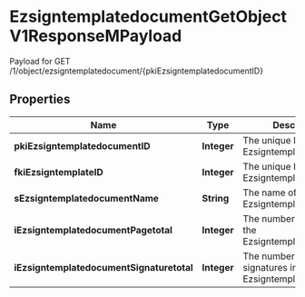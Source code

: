 

# EzsigntemplatedocumentGetObjectV1ResponseMPayload

Payload for GET /1/object/ezsigntemplatedocument/{pkiEzsigntemplatedocumentID}

## Properties

| Name | Type | Description | Notes |
|------------ | ------------- | ------------- | -------------|
|**pkiEzsigntemplatedocumentID** | **Integer** | The unique ID of the Ezsigntemplatedocument |  |
|**fkiEzsigntemplateID** | **Integer** | The unique ID of the Ezsigntemplate |  |
|**sEzsigntemplatedocumentName** | **String** | The name of the Ezsigntemplatedocument. |  |
|**iEzsigntemplatedocumentPagetotal** | **Integer** | The number of pages in the Ezsigntemplatedocument. |  |
|**iEzsigntemplatedocumentSignaturetotal** | **Integer** | The number of total signatures in the Ezsigntemplate. |  |



